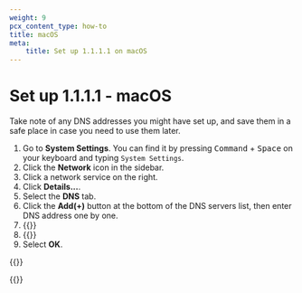 ```yaml
---
weight: 9
pcx_content_type: how-to
title: macOS
meta:
    title: Set up 1.1.1.1 on macOS
---
```


# Set up 1.1.1.1 - macOS

Take note of any DNS addresses you might have set up, and save them in a safe place in case you need to use them later.

1. Go to **System Settings**. You can find it by pressing <kbd>Command</kbd> + <kbd>Space</kbd> on your keyboard and typing `System Settings`.
3. Click the **Network** icon in the sidebar.
4. Click a network service on the right.
5. Click **Details...**.
6. Select the **DNS** tab.
7. Click the **Add(+)** button at the bottom of the DNS servers list, then enter DNS address one by one.
8. {{<render file="_all-ipv4.md">}}
9. {{<render file="_all-ipv6.md">}}
10. Select **OK**.

{{<render file="_captive-portals.md">}}

{{<render file="_encrypted.md">}}
